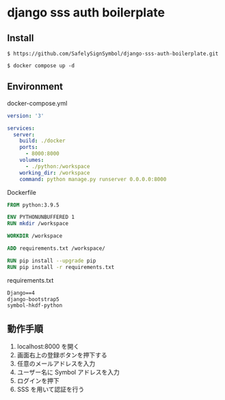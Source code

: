 # django sss auth boilerplate

## Install

```
$ https://github.com/SafelySignSymbol/django-sss-auth-boilerplate.git

$ docker compose up -d
```

## Environment

docker-compose.yml

```docker-compose.yml
version: '3'

services:
  server:
    build: ./docker
    ports:
      - 8000:8000
    volumes:
      - ./python:/workspace
    working_dir: /workspace
    command: python manage.py runserver 0.0.0.0:8000

```

Dockerfile

```Dockerfile
FROM python:3.9.5

ENV PYTHONUNBUFFERED 1
RUN mkdir /workspace

WORKDIR /workspace

ADD requirements.txt /workspace/

RUN pip install --upgrade pip
RUN pip install -r requirements.txt

```

requirements.txt

```requirements.txt
Django==4
django-bootstrap5
symbol-hkdf-python
```

## 動作手順

1. localhost:8000 を開く
2. 画面右上の登録ボタンを押下する
3. 任意のメールアドレスを入力
4. ユーザー名に Symbol アドレスを入力
5. ログインを押下
6. SSS を用いて認証を行う
